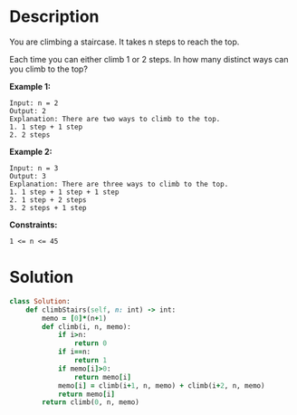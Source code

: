 # Description
You are climbing a staircase. It takes n steps to reach the top.

Each time you can either climb 1 or 2 steps. In how many distinct ways can you climb to the top?

**Example 1:**
```
Input: n = 2
Output: 2
Explanation: There are two ways to climb to the top.
1. 1 step + 1 step
2. 2 steps
```
**Example 2:**
```
Input: n = 3
Output: 3
Explanation: There are three ways to climb to the top.
1. 1 step + 1 step + 1 step
2. 1 step + 2 steps
3. 2 steps + 1 step
```
**Constraints:**
```
1 <= n <= 45
```
# Solution
```ruby
class Solution:
    def climbStairs(self, n: int) -> int:
        memo = [0]*(n+1)
        def climb(i, n, memo):
            if i>n:
                return 0
            if i==n:
                return 1
            if memo[i]>0:
                return memo[i]            
            memo[i] = climb(i+1, n, memo) + climb(i+2, n, memo)
            return memo[i]
        return climb(0, n, memo)
```
